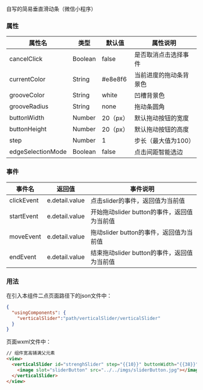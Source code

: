 自写的简易垂直滑动条（微信小程序）



### 属性

| 属性名       | 类型    | 默认值   | 属性说明               |
| ------------ | ------- | -------- | ---------------------- |
| cancelClick  | Boolean | false    | 是否取消点击选择事件   |
| currentColor | String  | \#e8e8f6 | 当前进度的拖动条背景色 |
| grooveColor  | String  | white | 凹槽背景色 |
| grooveRadius | String  | none | 拖动条圆角 |
| buttonWidth  | Number  | 20（px） | 默认拖动按钮的宽度     |
| buttonHeight | Number  | 20（px） | 默认拖动按钮的高度     |
| step         | Number  | 1        | 步长（最大值为100）    |
| edgeSelectionMode         | Boolean  | false        | 点击间距智能选边    |



### 事件

| 事件名     | 返回值         | 事件说明                                    |
| ---------- | -------------- | ------------------------------------------- |
| clickEvent | e.detail.value | 点击slider的事件，返回值为当前值            |
| startEvent | e.detail.value | 开始拖动slider button的事件，返回值为当前值 |
| moveEvent  | e.detail.value | 拖动slider button的事件，返回值为当前值     |
| endEvent   | e.detail.value | 结束拖动slider button的事件，返回值为当前值 |



### 用法

在引入本组件二点页面路径下的json文件中：

```json
{
  "usingComponents": {
    "verticalSlider":"path/verticalSlider/verticalSlider"
  }
}
```

页面wxml文件中：

```html
// 组件宽高铺满父元素
<view>
  <verticalSlider id="strenghSlider" step="{{10}}" buttonWidth="{{38}}" buttonHeight="{{56}}" cancelClick="{{true}}" bind:startEvent="start" bind:endEvent="end"> 
    <image slot="sliderButton" src="../../imgs/sliderButton.jpg"></image>
  </verticalSlider>
</view>
```

